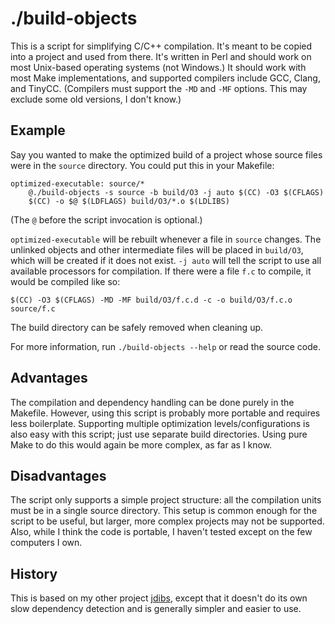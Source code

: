 # ./build-objects

This is a script for simplifying C/C++ compilation. It's meant to be copied into
a project and used from there. It's written in Perl and should work on most
Unix-based operating systems (not Windows.) It should work with most Make
implementations, and supported compilers include GCC, Clang, and TinyCC.
(Compilers must support the `-MD` and `-MF` options. This may exclude some old
versions, I don't know.)

## Example

Say you wanted to make the optimized build of a project whose source files were
in the `source` directory. You could put this in your Makefile:

```
optimized-executable: source/*
	@./build-objects -s source -b build/O3 -j auto $(CC) -O3 $(CFLAGS)
	$(CC) -o $@ $(LDFLAGS) build/O3/*.o $(LDLIBS)
```

(The `@` before the script invocation is optional.)

`optimized-executable` will be rebuilt whenever a file in `source` changes. The
unlinked objects and other intermediate files will be placed in `build/O3`,
which will be created if it does not exist. `-j auto` will tell the script to
use all available processors for compilation. If there were a file `f.c` to
compile, it would be compiled like so:

    $(CC) -O3 $(CFLAGS) -MD -MF build/O3/f.c.d -c -o build/O3/f.c.o source/f.c

The build directory can be safely removed when cleaning up.

For more information, run `./build-objects --help` or read the source code.

## Advantages

The compilation and dependency handling can be done purely in the Makefile.
However, using this script is probably more portable and requires less
boilerplate. Supporting multiple optimization levels/configurations is also easy
with this script; just use separate build directories. Using pure Make to do
this would again be more complex, as far as I know.

## Disadvantages

The script only supports a simple project structure: all the compilation units
must be in a single source directory. This setup is common enough for the script
to be useful, but larger, more complex projects may not be supported. Also,
while I think the code is portable, I haven't tested except on the few computers
I own.

## History

This is based on my other project [jdibs](https://github.com/TurkeyMcMac/jdibs),
except that it doesn't do its own slow dependency detection and is generally
simpler and easier to use.
